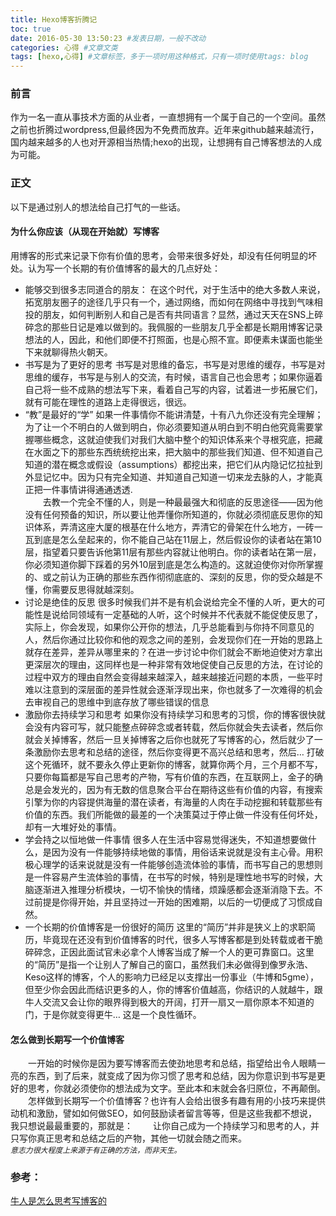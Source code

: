 ```yaml
---
title: Hexo博客折腾记
toc: true
date: 2016-05-30 13:50:23 #发表日期，一般不改动
categories: 心得 #文章文类
tags: [hexo,心得] #文章标签，多于一项时用这种格式，只有一项时使用tags: blog
---
```


### 前言
作为一名一直从事技术方面的从业者，一直想拥有一个属于自己的一个空间。虽然之前也折腾过wordpress,但最终因为不免费而放弃。近年来github越来越流行，国内越来越多的人也对开源相当热情;hexo的出现，让想拥有自己博客想法的人成为可能。
### 正文
以下是通过别人的想法给自己打气的一些话。
#### 为什么你应该（从现在开始就）写博客
用博客的形式来记录下你有价值的思考，会带来很多好处，却没有任何明显的坏处。认为写一个长期的有价值博客的最大的几点好处：
- 能够交到很多志同道合的朋友：
  在这个时代，对于生活中的绝大多数人来说，拓宽朋友圈子的途径几乎只有一个，通过网络，而如何在网络中寻找到气味相投的朋友，如何判断别人和自己是否有共同语言？显然，通过天天在SNS上碎碎念的那些日记是难以做到的。我佩服的一些朋友几乎全都是长期用博客记录想法的人，因此，和他们即便不打照面，也是心照不宣。即便素未谋面也能坐下来就聊得热火朝天。
- 书写是为了更好的思考
  书写是对思维的备忘，书写是对思维的缓存，书写是对思维的缓存，书写是与别人的交流，有时候，语言自己也会思考；如果你逼着自己将一些不成熟的想法写下来，看着自己写的内容，试着进一步拓展它们，就有可能在理性的道路上走得很远，很远。
- “教”是最好的“学”
  如果一件事情你不能讲清楚，十有八九你还没有完全理解；为了让一个不明白的人做到明白，你必须要知道从明白到不明白他究竟需要掌握哪些概念，这就迫使我们对我们大脑中整个的知识体系来个寻根究底，把藏在水面之下的那些东西统统挖出来，把大脑中的那些我们知道、但不知道自己知道的潜在概念或假设（assumptions）都挖出来，把它们从内隐记忆拉扯到外显记忆中。因为只有完全知道、并知道自己知道一切来龙去脉的人，才能真正把一件事情讲得通通透透.  
　　去教一个完全不懂的人，则是一种最最强大和彻底的反思途径——因为他没有任何预备的知识，所以要让他弄懂你所知道的，你就必须彻底反思你的知识体系，弄清这座大厦的根基在什么地方，弄清它的骨架在什么地方，一砖一瓦到底是怎么垒起来的，你不能自己站在11层上，然后假设你的读者站在第10层，指望着只要告诉他第11层有那些内容就让他明白。你的读者站在第一层，你必须知道你脚下踩着的另外10层到底是怎么构造的。这就迫使你对你所掌握的、或之前认为正确的那些东西作彻彻底底的、深刻的反思，你的受众越是不懂，你需要反思得就越深刻。
- 讨论是绝佳的反思
  很多时候我们并不是有机会说给完全不懂的人听，更大的可能性是说给同领域有一定基础的人听，这个时候并不代表就不能促使反思了，实际上，你会发现，如果你公开你的想法，几乎总能看到与你持不同意见的人，然后你通过比较你和他的观念之间的差别，会发现你们在一开始的思路上就存在差异，差异从哪里来的？在进一步讨论中你们就会不断地迫使对方拿出更深层次的理由，这同样也是一种非常有效地促使自己反思的方法，在讨论的过程中双方的理由自然会变得越来越深入，越来越接近问题的本质，一些平时难以注意到的深层面的差异性就会逐渐浮现出来，你也就多了一次难得的机会去审视自己的思维中到底存放了哪些错误的信息
- 激励你去持续学习和思考
  如果你没有持续学习和思考的习惯，你的博客很快就会没有内容可写，就只能整点碎碎念或者转载，然后你就会失去读者，然后你就会关掉博客，然后一旦关掉博客之后你也就死了写博客的心，然后就少了一条激励你去思考和总结的途径，然后你变得更不高兴总结和思考，然后…
  打破这个死循环，就不要永久停止更新你的博客，就算你两个月，三个月都不写，只要你每篇都是写自己思考的产物，写有价值的东西，在互联网上，金子的确总是会发光的，因为有无数的信息聚合平台在期待这些有价值的内容，有搜索引擎为你的内容提供海量的潜在读者，有海量的人肉在手动挖掘和转载那些有价值的东西。我们所能做的最差的一个决策莫过于停止做一件没有任何坏处，却有一大堆好处的事情。
- 学会持之以恒地做一件事情
  很多人在生活中容易觉得迷失，不知道想要做什么，是因为没有一件能够持续地做的事情，用俗话来说就是没有主心骨。用积极心理学的话来说就是没有一件能够创造流体验的事情，而书写自己的思想则是一件容易产生流体验的事情，在书写的时候，特别是理性地书写的时候，大脑逐渐进入推理分析模块，一切不愉快的情绪，烦躁感都会逐渐消隐下去。不过前提是你得开始，并且坚持过一开始的困难期，以后的一切便成了习惯成自然。
- 一个长期的价值博客是一份很好的简历
  这里的“简历”并非是狭义上的求职简历，毕竟现在还没有到价值博客的时代，很多人写博客都是到处转载或者干脆碎碎念，正因此面试官未必拿个人博客当成了解一个人的更可靠窗口。这里的“简历”是指一个让别人了解自己的窗口，虽然我们未必做得到像罗永浩、Keso这样的博客，个人的影响力已经足以支撑出一份事业（牛博和5gme），但至少你会因此而结识更多的人，你的博客价值越高，你结识的人就越牛，跟牛人交流又会让你的眼界得到极大的开阔，打开一扇又一扇你原本不知道的门，于是你就变得更牛… 这是一个良性循环。

#### 怎么做到长期写一个价值博客
　　一开始的时候你是因为要写博客而去使劲地思考和总结，指望给出令人眼睛一亮的东西，到了后来，就变成了因为你习惯了思考和总结，因为你意识到书写是更好的思考，你就必须使你的想法成为文字。至此本和末就会各归原位，不再颠倒。
　　怎样做到长期写一个价值博客？也许有人会给出很多有趣有用的小技巧来提供动机和激励，譬如如何做SEO，如何鼓励读者留言等等，但是这些我都不想说，我只想说最最重要的，那就是：
　　让你自己成为一个持续学习和思考的人，并只写你真正思考和总结之后的产物，其他一切就会随之而来。  
*`意志力很大程度上来源于有正确的方法，而非天生。`* 
### 参考：
[牛人是怎么思考写博客的](http://kb.cnblogs.com/page/517038/ "为什么你应该（从现在开始就）写博客")

